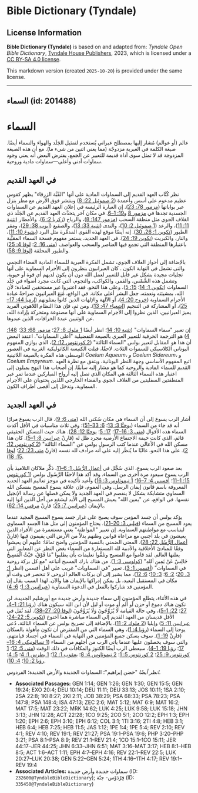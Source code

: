 # Bible Dictionary (Tyndale)

## License Information

**Bible Dictionary (Tyndale)** is based on and adapted from: _Tyndale Open Bible Dictionary_, [Tyndale House Publishers](https://tyndaleopenresources.com/), 2023, which is licensed under a [CC BY-SA 4.0 license](https://creativecommons.org/licenses/by-sa/4.0/legalcode.en).

This markdown version (created `2025-10-20`) is provided under the same license.



--------------------------------

## السماء (id: 201488)

السماء
======

عالم (أو عوالم) مُشار إليها بمصطلح عبراني يُستخدم لتمثيل الجَلَد والهواء والسماء أيضًا. صيغة الكلمة في العبرية مزدوجٌة (مما يعني اثنين من شيء ما). مع أن هذه الصيغة المزدوجة قد لا تمثل سوى أداة قديمة للتعبير عن الجمع، يفترض البعض أنه يعني وجود سماوات أدنى وأعلى—سماوات مادية وروحية.

في العهد القديم
---------------

نظر كُتَّاب العهد القديم إلى السماوات المادية على أنها "القُبَّة الزرقاء" يظهر كقوس عظيم مدعوم على أسس وأعمدة ([2 صموئيل 22: 8](https://ref.ly/2Sam22:8)) وينتشر فوق الأرض مع مطر ينزل عبر بواباتها ([مزمور 78: 23](https://ref.ly/Ps78:23)). إن العبارة الرئيسة في إعلان العهد القديم عن السماوات الجسدية تجدها في [مزمور 8](https://ref.ly/Ps8:1-Ps8:9) و[19: 1–6](https://ref.ly/Ps19:1-Ps19:6). في مكان آخر يتحدَّث العهد القديم عن الجَلَد ذي الغلاف الجوي مثل منطقة السحب ([مزمور 147: 8](https://ref.ly/Ps147:8))، والرياح ([زكريا 2: 6](https://ref.ly/Zech2:6))، والأمطار ([تثنية 11: 11](https://ref.ly/Deut11:11))، والرعد ([1 صموئيل 2: 10](https://ref.ly/1Sam2:10))، والندى ([تثنية 33: 13](https://ref.ly/Deut33:13))، والصقيع ([أيوب 38: 29](https://ref.ly/Job38:29))، ومقر الطيور ([تكوين 1: 26، 30](https://ref.ly/Gen1:26)). إنه أيضًا موقع لهذه القوى المدمِّرة مثل البرد ([يشوع 10: 11](https://ref.ly/Josh10:11))، والنار، والكبريت ([تكوين 19: 24](https://ref.ly/Gen19:24)). في العهد الجديد، يستمر مفهوم فسحة السماء المقبَّبة باعتبارها المنطقة التي تجمع فيها العناصر والسحب والعواصف ([متى 16: 2](https://ref.ly/Matt16:2)؛ [لوقا 4: 25](https://ref.ly/Luke4:25)) والطيور المحلقة ([لوقا 9: 58](https://ref.ly/Luke9:58)).

بالإضافة إلى أحواز الغلاف الجوي، تشمل الفكرة العبرية للسماء المادية الفضاء النجمي والتي تشمل في النهاية الكون . كان العبرانيون ينظرون إلى الأجرام السماوية على أنها تجليات مجيدة بشكل غير قابل للتعبير لعمل الله دون أن يكون لديهم أي قوة أو حيوية. وتشمل هذه الشَّمْس، والقمر، والكواكب، والنجوم، التي كانت مجرد أضواء في جَلَد السماوات ([تكوين 1: 14](https://ref.ly/Gen1:14)؛ [15: 5](https://ref.ly/Gen15:5)). وعلى هذا النحو، فقد اعتبروا غير مستحقين للعبادة؛ لأن الله، بمشيئته ونعمته، جعل البشر أعلى مكانة. في الواقع، مُنِعَ العبرانيون صراحةً عبادة الأجرام السماوية ([خروج 20: 4](https://ref.ly/Exod20:4))، أو الآلهة والإلهات الذين كانوا يمثلونهم ([إرميا 44: 17–25](https://ref.ly/Jer44:17-Jer44:25))، أو المشاركة في التنجيم ([إشعياء 47: 13](https://ref.ly/Isa47:13)). ومن ثم، فإن هذا النظام اللاهوتي الفريد يميز العبرانيين، الذين نظروا إلى الأجرام السماوية على أنها مصنوعة ومتحركة بإرادة الله، عن الوثنيين عبدة الخرافات، الذين عبدوها.

إن تعبير "سماء السماوات" ([تثنية 10: 14](https://ref.ly/Deut10:14)؛ انظر أيضًا [1 ملوك 8: 27](https://ref.ly/1Kgs8:27)؛ [مزمور 68: 33](https://ref.ly/Ps68:33)؛ [148: 4](https://ref.ly/Ps148:4)) هو الترجمة الحرفية للتعبير العبري بالصيغة التفضيلية "أعلى السماوات". اعتقد البعض أن هذا هو المقابل لتعبير بولس "السماء الثالثة" ([2 كورنثوس 12: 2](https://ref.ly/2Cor12:2))، الذي يوازي المفهوم اليوناني الكلاسيكي للسموات الثلاث. لاحقًا، قبلت الكنيسة الكاثوليكية الغربية في العصور الوسطى هذه الفكرة بالصيغة اللاتينية *Coelum Aqueum، و Coelum Sidereum،* و *Coelum Empyreum.* اتبع المفهوم الأساسي وجهة النظر اليونانية، ويتفق مع نظرة العهد القديم للسماء المادية والروحية كما هو مشار إليه سابقًا. إن أصحاب هذا النهج يميلون إلى اعتبار هذه السماء الثالثة هي المكان الذي تصل إليه أرواح المباركين عندما تمر عبر المنطقتين السفليتين من الغلاف الجوي والفضاء الخارجي اللذين يحتويان على الأجرام السماوية، وتدخل إلى أقصى أطراف الكون.

في العهد الجديد
---------------

أشار الرب يسوع إلى أن السماء هي مكان سُكنى الله ([متى 6: 9](https://ref.ly/Matt6:9)). قال الرب يسوع مرارًا أنه قد جاء من السماء ([يوحنَّا 3: 13](https://ref.ly/John3:13)؛ [6: 33–51](https://ref.ly/John6:33-John6:51))؛ وفي ثلاث مناسبات في الأقل أكدت السماء هذه الأقوال ([متى 3: 16–17](https://ref.ly/Matt3:16-Matt3:17)؛ [17: 5](https://ref.ly/Matt17:5)؛ [يوحنَّا 12: 28](https://ref.ly/John12:28)). هناك حيث المسكن الحقيقي قائم، الذي كانت خيمة الاجتماع الأرضية مجرد ظل له (قارِنْ [عبرانيين 8: 1–5](https://ref.ly/Heb8:1-Heb8:5)). كان هذا مسكن الله في الأعالي عندما كتب الرسول بولس عن "السماء الثالثة" ([2 كورنثوس 12: 2](https://ref.ly/2Cor12:2)). على هذا النحو، غالبًا ما يُنظَر إليه على أنه مرادف لله نفسه (قارِنْ [متى 23: 22](https://ref.ly/Matt23:22)؛ [لوقا 15: 18](https://ref.ly/Luke15:18)).

بعد صعود الرب يسوع، الذي سُجَّل في [أعمال الرُّسُل 1: 6–11](https://ref.ly/Acts1:6-Acts1:11)، ذكَّر ملاكان التلاميذ بأن الرب يسوع سيعود مرة أخرى من السماء. وقد أكد هذا لاحقًا الرَّسُول بولس ([1 كورنثوس 15: 1–11](https://ref.ly/1Cor15:1-1Cor15:11)؛ [أفسس 4: 7–16](https://ref.ly/Eph4:7-Eph4:16)؛ [1 تيموثاوس 3: 16](https://ref.ly/1Tim3:16)) وأعيد تأكيده في موجز تعاليم العهد الجديد المعروفة باسم قانون إيمان الرسل. وفي العموم، فإن علاقة يسوع المسيح بمسكن الله السماوي متشابكة بشكل لا ينفصم في العهد الجديد ولا يمكن فصلها عن رسالة الإنجيل نفسها. في الواقع، عن "يمين الله" يعيش المسيح إلى الأبد ليشفع من أجل الذين أتوا إليه بالإيمان ([عبرانيين 7: 25](https://ref.ly/Heb7:25)؛ قارِنْ [مرقس 14: 62](https://ref.ly/Mark14:62)).

يؤكد بولس أن جسد المؤمن سوف يصبح على غرار جسد يسوع المسيح المجيد عندما يعود المسيح من السماء ([فيلبي 3: 20–21](https://ref.ly/Phil3:20-Phil3:21)). يحتاج المؤمنون إلى مثل هذا الجسد السماوي ليتناسب مع مواطنتهم السماوية. إن تعبير "المواطنة" يعني مستعمرة من الأفراد الذين يعيشون في بلد أجنبي مع مراعاة قوانين وطنهم بدلاً من الأرض التي يقيمون فيها (قارِنْ [أعمال الرُّسُل 22: 28](https://ref.ly/Acts22:28)). المعنى الضمني بالنسبة للمؤمنين واضح تمامًا: عليهم أن يعيشوا وفقًا للمبادئ الأخلاقية والأدبية لله المستعارة من السماء بغض النظر عن المعايير التي يعلنها العالم. لقد قاموا مع المسيح وتلقَّوا تعليمات بأن يطلبوا "مَا فَوْقُ، حَيْثُ ٱلْمَسِيحُ جَالِسٌ عَنْ يَمِينِ ٱللهِ" ([كولوسي 3: 1](https://ref.ly/Col3:1)). من هناك بارك المسيح أتباعه "مع كل بركة روحية في السماوات" ([أفسس 1: 3](https://ref.ly/Eph1:3)). تعبير "في السماويات" غريب على أهل أفسس (انظر [1: 3، 20](https://ref.ly/Eph1:3)؛ [2: 6](https://ref.ly/Eph2:6)؛ [3: 10](https://ref.ly/Eph3:10)؛ [6: 12](https://ref.ly/Eph6:12))، مما يشير إلى أن بركات العالم الروحي لا تنحصر في وقت أو مكان في المستقبل البعيد، بل يمكن إدراكها بالإيمان هنا والآن. لهذا السبب يقال إن المؤمنين قد شاركوا بالفعل في الدعوة السماوية ([عبرانيين 3: 1](https://ref.ly/Heb3:1)؛ [6: 4](https://ref.ly/Heb6:4)).

في هذه الأثناء، يتطلع المؤمنون إلى سماء جديدة وأرض جديدة مع أورشليم الجديدة. لن تكون هناك دموع أو حزن أو ألم أو موت أو ليل لأن ابن الله سيكون هناك ([رؤيا 21: 1–4، 27](https://ref.ly/Rev21:1-Rev21:4)؛ [22: 1–5](https://ref.ly/Rev22:1-Rev22:5))، وفي حالة القيامة لَا يُزَوِّجُونَ وَلَا يُزَوَّجُونَ ([لوقا 20: 27–38](https://ref.ly/Luke20:27-Luke20:38)). لقد نُقل في الأقل قديسان من العهد القديم إلى السماء مباشرة هما أخنوخ ([تكوين 5: 22–24](https://ref.ly/Gen5:22-Gen5:24)؛ [عبرانيين 11: 5](https://ref.ly/Heb11:5)) وإيليا ([2 ملوك 2: 11](https://ref.ly/2Kgs2:11)). بالإضافة إلى تصريح بولس عن السماء الثالثة، دُعي يوحنا إلى السماء ([رؤيا 4: 1](https://ref.ly/Rev4:1))، وهي السماء التي من المفترض أن تكون مأهولة بالسكان (قارِنْ [19: 1](https://ref.ly/Rev19:1)). سوف يسكن جميع المؤمنين في النهاية في السماء في أجساد قيامتهم، والتي سوف يحصلون عليها عندما يأتي الرب من أجلهم من السماء ([1 تسالونيكي 4: 16–17](https://ref.ly/1Thess4:16-1Thess4:17)؛ [رؤيا 19: 1–4](https://ref.ly/Rev19:1-Rev19:4)). سيعطى الرب أيضًا الكنوز والمكافآت في ذلك الوقت ([متى 5: 12](https://ref.ly/Matt5:12)؛ [1 كورنثوس 9: 25](https://ref.ly/1Cor9:25)؛ [2 كورنثوس 5: 1](https://ref.ly/2Cor5:1)؛ [2 تيموثاوس 4: 8](https://ref.ly/2Tim4:8)؛ [يعقوب 1: 12](https://ref.ly/Jas1:12)؛ [1 بطرس 1: 4](https://ref.ly/1Pet1:4)؛ [5: 4](https://ref.ly/1Pet5:4)؛ [رؤيا 2: 10](https://ref.ly/Rev2:10)؛ [4: 10](https://ref.ly/Rev4:10)).

*انظر أيضًا* "حضن إبراهيم"؛ السماوات الجديدة والأرض الجديدة؛ الفردوس.

* **Associated Passages:** GEN 1:14; GEN 1:26; GEN 1:30; GEN 15:5; GEN 19:24; EXO 20:4; DEU 10:14; DEU 11:11; DEU 33:13; JOS 10:11; 1SA 2:10; 2SA 22:8; 1KI 8:27; 2KI 2:11; JOB 38:29; PSA 68:33; PSA 78:23; PSA 147:8; PSA 148:4; ISA 47:13; ZEC 2:6; MAT 5:12; MAT 6:9; MAT 16:2; MAT 17:5; MAT 23:22; MRK 14:62; LUK 4:25; LUK 9:58; LUK 15:18; JHN 3:13; JHN 12:28; ACT 22:28; 1CO 9:25; 2CO 5:1; 2CO 12:2; EPH 1:3; EPH 1:20; EPH 2:6; EPH 3:10; EPH 6:12; COL 3:1; 1TI 3:16; 2TI 4:8; HEB 3:1; HEB 6:4; HEB 7:25; HEB 11:5; JAS 1:12; 1PE 1:4; 1PE 5:4; REV 2:10; REV 4:1; REV 4:10; REV 19:1; REV 21:27; PSA 19:1–PSA 19:6; PHP 3:20–PHP 3:21; PSA 8:1–PSA 8:9; REV 21:1–REV 21:4; 1CO 15:1–1CO 15:11; JER 44:17–JER 44:25; JHN 6:33–JHN 6:51; MAT 3:16–MAT 3:17; HEB 8:1–HEB 8:5; ACT 1:6–ACT 1:11; EPH 4:7–EPH 4:16; REV 22:1–REV 22:5; LUK 20:27–LUK 20:38; GEN 5:22–GEN 5:24; 1TH 4:16–1TH 4:17; REV 19:1–REV 19:4
* **Associated Articles:** سماوات جديدة وأرض جديدة (ID: `232600@TyndaleBibleDictionary`); فِرْدَوْس- جنّة (ID: `335450@TyndaleBibleDictionary`)

